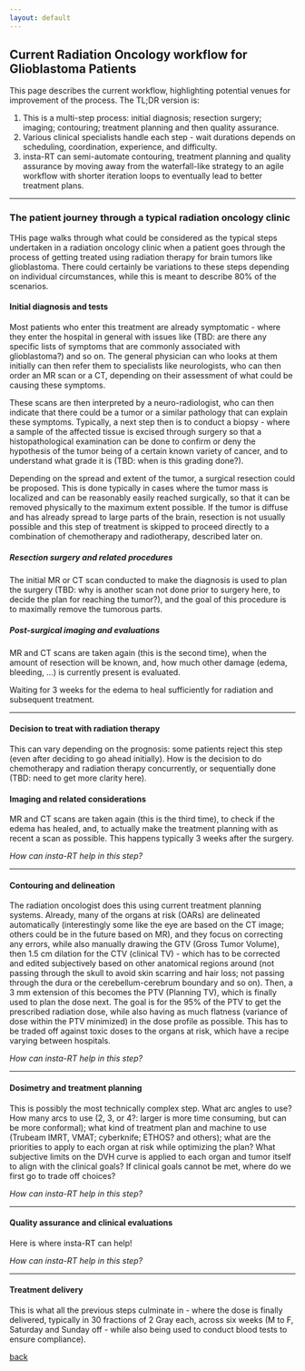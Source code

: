 ```yaml
---
layout: default
---
```


## Current Radiation Oncology workflow for Glioblastoma Patients

This page describes the current workflow, highlighting potential venues for improvement of the process. The TL;DR version is:

1. This is a multi-step process: initial diagnosis; resection surgery; imaging; contouring; treatment planning and then quality assurance.
2. Various clinical specialists handle each step - wait durations depends on scheduling, coordination, experience, and difficulty.
3. insta-RT can semi-automate contouring, treatment planning and quality assurance by moving away from the waterfall-like strategy to an agile workflow with shorter iteration loops to eventually lead to better treatment plans.

---

### The patient journey through a typical radiation oncology clinic

THis page walks through what could be considered as the typical steps undertaken in a radiation oncology clinic when a patient goes through the process of getting treated using radiation therapy for brain tumors like glioblastoma. There could certainly be variations to these steps depending on individual circumstances, while this is meant to describe 80% of the scenarios.

#### Initial diagnosis and tests

Most patients who enter this treatment are already symptomatic - where they enter the hospital in general with issues like (TBD: are there any specific lists of symptoms that are commonly associated with glioblastoma?) and so on. The general physician can who looks at them initially can then refer them to specialists like neurologists, who can then order an MR scan or a CT, depending on their assessment of what could be causing these symptoms.

These scans are then interpreted by a neuro-radiologist, who can then indicate that there could be a tumor or a similar pathology that can explain these symptoms. Typically, a next step then is to conduct a biopsy - where a sample of the affected tissue is excised through surgery so that a histopathological examination can be done to confirm or deny the hypothesis of the tumor being of a certain known variety of cancer, and to understand what grade it is (TBD: when is this grading done?). 

Depending on the spread and extent of the tumor, a surgical resection could be proposed. This is done typically in cases where the tumor mass is localized and can be reasonably easily reached surgically, so that it can be removed physically to the maximum extent possible. If the tumor is diffuse and has already spread to large parts of the brain, resection is not usually possible and this step of treatment is skipped to proceed directly to a combination of chemotherapy and radiotherapy, described later on.

##### Resection surgery and related procedures

The initial MR or CT scan conducted to make the diagnosis is used to plan the surgery (TBD: why is another scan not done prior to surgery here, to decide the plan for reaching the tumor?), and the goal of this procedure is to maximally remove the tumorous parts. 

##### Post-surgical imaging and evaluations

MR and CT scans are taken again (this is the second time), when the amount of resection will be known, and, how much other damage (edema, bleeding, ...) is currently present is evaluated.

Waiting for 3 weeks for the edema to heal sufficiently for radiation and subsequent treatment. 

---

#### Decision to treat with radiation therapy

This can vary depending on the prognosis: some patients reject this step (even after deciding to go ahead initially). How is the decision to do chemotherapy and radiation therapy concurrently, or sequentially done (TBD: need to get more clarity here).

#### Imaging and related considerations

MR and CT scans are taken again (this is the third time), to check if the edema has healed, and, to actually make the treatment planning with as recent a scan as possible. This happens typically 3 weeks after the surgery.

*How can insta-RT help in this step?*

---

#### Contouring and delineation

The radiation oncologist does this using current treatment planning systems. Already, many of the organs at risk (OARs) are delineated automatically (interestingly some like the eye are based on the CT image; others could be in the future based on MR), and they focus on correcting any errors, while also manually drawing the GTV (Gross Tumor Volume), then 1.5 cm dilation for the CTV (clinical TV) - which has to be corrected and edited subjectively based on other anatomical regions around (not passing through the skull to avoid skin scarring and hair loss; not passing through the dura or the cerebellum-cerebrum boundary and so on). Then, a 3 mm extension of this becomes the PTV (Planning TV), which is finally used to plan the dose next. The goal is for the 95% of the PTV to get the prescribed radiation dose, while also having as much flatness (variance of dose within the PTV minimized) in the dose profile as possible. This has to be traded off against toxic doses to the organs at risk, which have a recipe varying between hospitals. 

*How can insta-RT help in this step?*

---

#### Dosimetry and treatment planning 

This is possibly the most technically complex step. What arc angles to use? How many arcs to use (2, 3, or 4?: larger is more time consuming, but can be more conformal); what kind of treatment plan and machine to use (Trubeam IMRT, VMAT; cyberknife; ETHOS? and others); what are the priorities to apply to each organ at risk while optimizing the plan? What subjective limits on the DVH curve is applied to each organ and tumor itself to align with the clinical goals? If clinical goals cannot be met, where do we first go to trade off choices? 

*How can insta-RT help in this step?*

---

#### Quality assurance and clinical evaluations

Here is where insta-RT can help!

*How can insta-RT help in this step?*

---

#### Treatment delivery 

This is what all the previous steps culminate in - where the dose is finally delivered, typically in 30 fractions of 2 Gray each, across six weeks (M to F, Saturday and Sunday off - while also being used to conduct blood tests to ensure compliance).

[back](./)
